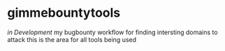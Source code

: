 # gimmebountytools
*in Development*  my bugbounty workflow for finding intersting domains to attack 
this is the area for all tools being used
